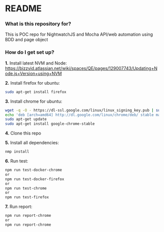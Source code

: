 # README #

### What is this repository for? ###

This is POC repo for NightwatchJS and Mocha API/web automation using BDD and page object

### How do I get set up? ###

**1.** Install latest NVM and Node: https://bizzyid.atlassian.net/wiki/spaces/QE/pages/129007743/Updating+Node.js+Version+using+NVM

**2.** Install firefox for ubuntu:
```sh
sudo apt-get install firefox
```

**3.** Install chrome for ubuntu:
```sh
wget -q -O - https://dl-ssl.google.com/linux/linux_signing_key.pub | sudo apt-key add -
echo 'deb [arch=amd64] http://dl.google.com/linux/chrome/deb/ stable main' | sudo tee /etc/apt/sources.list.d/google-chrome.list
sudo apt-get update
sudo apt-get install google-chrome-stable
```

**4.** Clone this repo

**5.** Install all dependencies:
```sh
nmp install
```

**6.** Run test:
```sh
npm run test-docker-chrome
or
npm run test-docker-firefox
or
npm run test-chrome
or
npm run test-firefox
```

**7.** Run report:
```sh
npm run report-chrome
or
npm run report-chrome
```
